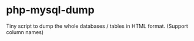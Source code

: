 # php-mysql-dump
Tiny script to dump the whole databases / tables in HTML format. (Support column names)

